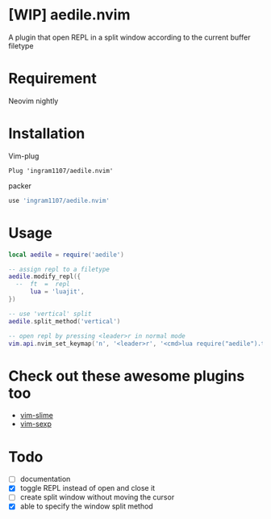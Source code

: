 # [WIP] aedile.nvim

A plugin that open REPL in a split window according to the current buffer filetype

# Requirement

Neovim nightly

# Installation

Vim-plug

```vimscript
Plug 'ingram1107/aedile.nvim'
```

packer

```lua
use 'ingram1107/aedile.nvim'
```

# Usage

```lua
local aedile = require('aedile')

-- assign repl to a filetype
aedile.modify_repl({
  --  ft  =  repl
      lua = 'luajit',
})

-- use 'vertical' split
aedile.split_method('vertical')

-- open repl by pressing <leader>r in normal mode
vim.api.nvim_set_keymap('n', '<leader>r', '<cmd>lua require("aedile").toggle_repl()<cr>')
```

# Check out these awesome plugins too
- [vim-slime](https://github.com/jpalardy/vim-slime)
- [vim-sexp](https://github.com/guns/vim-sexp)

# Todo
- [ ] documentation
- [X] toggle REPL instead of open and close it
- [ ] create split window without moving the cursor
- [X] able to specify the window split method
